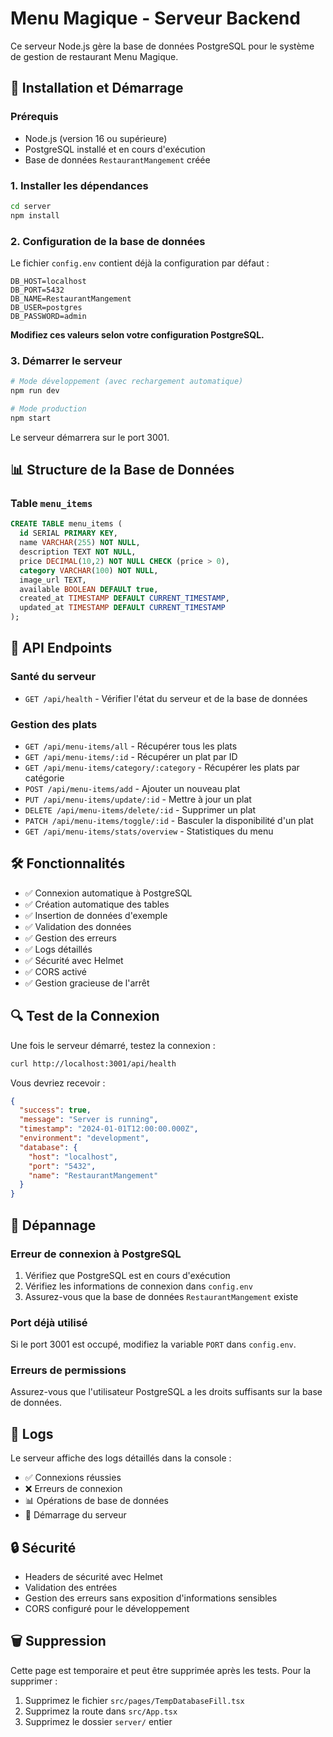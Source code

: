 # Menu Magique - Serveur Backend

Ce serveur Node.js gère la base de données PostgreSQL pour le système de gestion de restaurant Menu Magique.

## 🚀 Installation et Démarrage

### Prérequis
- Node.js (version 16 ou supérieure)
- PostgreSQL installé et en cours d'exécution
- Base de données `RestaurantMangement` créée

### 1. Installer les dépendances
```bash
cd server
npm install
```

### 2. Configuration de la base de données
Le fichier `config.env` contient déjà la configuration par défaut :
```env
DB_HOST=localhost
DB_PORT=5432
DB_NAME=RestaurantMangement
DB_USER=postgres
DB_PASSWORD=admin
```

**Modifiez ces valeurs selon votre configuration PostgreSQL.**

### 3. Démarrer le serveur
```bash
# Mode développement (avec rechargement automatique)
npm run dev

# Mode production
npm start
```

Le serveur démarrera sur le port 3001.

## 📊 Structure de la Base de Données

### Table `menu_items`
```sql
CREATE TABLE menu_items (
  id SERIAL PRIMARY KEY,
  name VARCHAR(255) NOT NULL,
  description TEXT NOT NULL,
  price DECIMAL(10,2) NOT NULL CHECK (price > 0),
  category VARCHAR(100) NOT NULL,
  image_url TEXT,
  available BOOLEAN DEFAULT true,
  created_at TIMESTAMP DEFAULT CURRENT_TIMESTAMP,
  updated_at TIMESTAMP DEFAULT CURRENT_TIMESTAMP
);
```

## 🔌 API Endpoints

### Santé du serveur
- `GET /api/health` - Vérifier l'état du serveur et de la base de données

### Gestion des plats
- `GET /api/menu-items/all` - Récupérer tous les plats
- `GET /api/menu-items/:id` - Récupérer un plat par ID
- `GET /api/menu-items/category/:category` - Récupérer les plats par catégorie
- `POST /api/menu-items/add` - Ajouter un nouveau plat
- `PUT /api/menu-items/update/:id` - Mettre à jour un plat
- `DELETE /api/menu-items/delete/:id` - Supprimer un plat
- `PATCH /api/menu-items/toggle/:id` - Basculer la disponibilité d'un plat
- `GET /api/menu-items/stats/overview` - Statistiques du menu

## 🛠️ Fonctionnalités

- ✅ Connexion automatique à PostgreSQL
- ✅ Création automatique des tables
- ✅ Insertion de données d'exemple
- ✅ Validation des données
- ✅ Gestion des erreurs
- ✅ Logs détaillés
- ✅ Sécurité avec Helmet
- ✅ CORS activé
- ✅ Gestion gracieuse de l'arrêt

## 🔍 Test de la Connexion

Une fois le serveur démarré, testez la connexion :
```bash
curl http://localhost:3001/api/health
```

Vous devriez recevoir :
```json
{
  "success": true,
  "message": "Server is running",
  "timestamp": "2024-01-01T12:00:00.000Z",
  "environment": "development",
  "database": {
    "host": "localhost",
    "port": "5432",
    "name": "RestaurantMangement"
  }
}
```

## 🚨 Dépannage

### Erreur de connexion à PostgreSQL
1. Vérifiez que PostgreSQL est en cours d'exécution
2. Vérifiez les informations de connexion dans `config.env`
3. Assurez-vous que la base de données `RestaurantMangement` existe

### Port déjà utilisé
Si le port 3001 est occupé, modifiez la variable `PORT` dans `config.env`.

### Erreurs de permissions
Assurez-vous que l'utilisateur PostgreSQL a les droits suffisants sur la base de données.

## 📝 Logs

Le serveur affiche des logs détaillés dans la console :
- ✅ Connexions réussies
- ❌ Erreurs de connexion
- 📊 Opérations de base de données
- 🚀 Démarrage du serveur

## 🔒 Sécurité

- Headers de sécurité avec Helmet
- Validation des entrées
- Gestion des erreurs sans exposition d'informations sensibles
- CORS configuré pour le développement

## 🗑️ Suppression

Cette page est temporaire et peut être supprimée après les tests. Pour la supprimer :

1. Supprimez le fichier `src/pages/TempDatabaseFill.tsx`
2. Supprimez la route dans `src/App.tsx`
3. Supprimez le dossier `server/` entier

